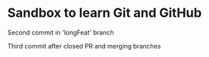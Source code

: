 # Sandbox to learn Git and GitHub

Second commit in 'longFeat' branch

Third commit after closed PR and merging branches
